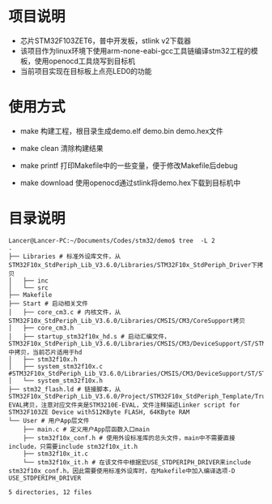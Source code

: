 # 项目说明

- 芯片STM32F103ZET6，普中开发板，stlink v2下载器
- 该项目作为linux环境下使用arm-none-eabi-gcc工具链编译stm32工程的模板，使用openocd工具烧写到目标机
- 当前项目实现在目标板上点亮LED0的功能

# 使用方式

- make 构建工程，根目录生成demo.elf demo.bin demo.hex文件

- make clean 清除构建结果

- make printf 打印Makefile中的一些变量，便于修改Makefile后debug

- make download 使用openocd通过stlink将demo.hex下载到目标机中

# 目录说明

```shell
Lancer@Lancer-PC:~/Documents/Codes/stm32/demo$ tree  -L 2
.
├── Libraries # 标准外设库文件，从STM32F10x_StdPeriph_Lib_V3.6.0/Libraries/STM32F10x_StdPeriph_Driver下拷贝
│   ├── inc
│   └── src
├── Makefile
├── Start # 启动相关文件
│   ├── core_cm3.c # 内核文件，从STM32F10x_StdPeriph_Lib_V3.6.0/Libraries/CMSIS/CM3/CoreSupport拷贝
│   ├── core_cm3.h
│   ├── startup_stm32f10x_hd.s # 启动汇编文件，STM32F10x_StdPeriph_Lib_V3.6.0/Libraries/CMSIS/CM3/DeviceSupport/ST/STM32F10x/startup/TrueSTUDIO中拷贝，当前芯片适用于hd
│   ├── stm32f10x.h
│   ├── system_stm32f10x.c #STM32F10x_StdPeriph_Lib_V3.6.0/Libraries/CMSIS/CM3/DeviceSupport/ST/STM32F10x
│   └── system_stm32f10x.h
├── stm32_flash.ld # 链接脚本，从STM32F10x_StdPeriph_Lib_V3.6.0/Project/STM32F10x_StdPeriph_Template/TrueSTUDIO/STM3210E-EVAL拷贝，注意对应文件夹是STM3210E-EVAL，文件注释描述Linker script for STM32F103ZE Device with512KByte FLASH, 64KByte RAM
└── User # 用户App层文件
    ├── main.c # 定义用户App层函数入口main
    ├── stm32f10x_conf.h # 使用外设标准库的总头文件，main中不需要直接include，只需要include stm32f10x_it.h
    ├── stm32f10x_it.c
    └── stm32f10x_it.h # 在该文件中根据宏USE_STDPERIPH_DRIVER来include stm32f10x_conf.h，因此需要使用标准外设库时，在Makefile中加入编译选项-D USE_STDPERIPH_DRIVER

5 directories, 12 files
```

